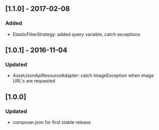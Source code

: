 ## [1.1.0] - 2017-02-08
### Added
- ElasticFilterStrategy: added query variable, catch exceptions

## [1.0.1] - 2016-11-04
### Updated
- AssetJsonApiResourceAdapter: catch ImageException when image URL's are requested

## [1.0.0]
### Updated
- composer.json for first stable release

